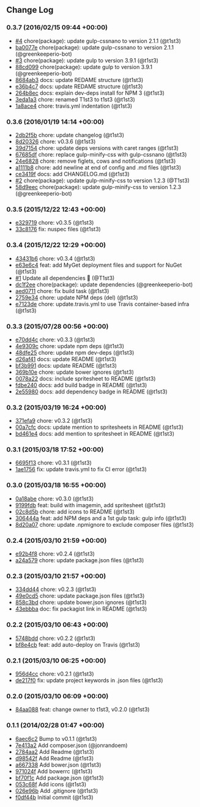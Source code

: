 ## Change Log

### 0.3.7 (2016/02/15 09:44 +00:00)
- [#4](https://github.com/legacy-icons/famfamfam-mini/pull/4) chore(package): update gulp-cssnano to version 2.1.1 (@t1st3)
- [ba0077e](https://github.com/legacy-icons/famfamfam-mini/commit/ba0077e21f4b543c3c8cb3889a5599557b19c07b) chore(package): update gulp-cssnano to version 2.1.1 (@greenkeeperio-bot)
- [#3](https://github.com/legacy-icons/famfamfam-mini/pull/3) chore(package): update gulp to version 3.9.1 (@t1st3)
- [88cd099](https://github.com/legacy-icons/famfamfam-mini/commit/88cd099318412f691321e450fb25f14ced91b291) chore(package): update gulp to version 3.9.1 (@greenkeeperio-bot)
- [8684ab3](https://github.com/legacy-icons/famfamfam-mini/commit/8684ab3ee3323ddfea26829e8067a9495f263272) docs: update REDAME structure (@t1st3)
- [e36b4c7](https://github.com/legacy-icons/famfamfam-mini/commit/e36b4c7bc4f6c9a896a169c7a8a5e7e401e213af) docs: update REDAME structure (@t1st3)
- [264b8ec](https://github.com/legacy-icons/famfamfam-mini/commit/264b8eca58a95c0e9960ada89aa4d50c58fd1efd) docs: explain dev-deps install for NPM 3 (@t1st3)
- [3eda1a3](https://github.com/legacy-icons/famfamfam-mini/commit/3eda1a3cf9434712feb20cac6c4ca3e9b9a55b45) chore: renamed T1st3 to t1st3 (@t1st3)
- [1a8ace4](https://github.com/legacy-icons/famfamfam-mini/commit/1a8ace41214512d688ba54e3e36ce1fbc746db39) chore: travis.yml indentation (@t1st3)

### 0.3.6 (2016/01/19 14:14 +00:00)
- [2db2f5b](https://github.com/legacy-icons/famfamfam-mini/commit/2db2f5ba2a6e816777a404194ea9b1c556ac9d7a) chore: update changelog (@t1st3)
- [8d20326](https://github.com/legacy-icons/famfamfam-mini/commit/8d2032627890945329012e5e93813f94893c5e9a) chore: v0.3.6 (@t1st3)
- [39d7154](https://github.com/legacy-icons/famfamfam-mini/commit/39d7154f2789fb22b127e9ca29f6d408f1eb7df2) chore: update deps versions with caret ranges (@t1st3)
- [67685df](https://github.com/legacy-icons/famfamfam-mini/commit/67685df07ebe24f8b6795deb05f5a512e3083baa) chore: replace gulp-minify-css with gulp-cssnano (@t1st3)
- [24e6828](https://github.com/legacy-icons/famfamfam-mini/commit/24e6828a3359c17bda30b256c131befa2922b207) chore: remove figlets, cows and notifications (@t1st3)
- [a1111b8](https://github.com/legacy-icons/famfamfam-mini/commit/a1111b89313fe7997658fcd63a2ad94dfd905487) chore: add newline at end of config and .md files (@t1st3)
- [ce3419f](https://github.com/legacy-icons/famfamfam-mini/commit/ce3419f270257fb4426c8f3a1a706ca86214981e) docs: add CHANGELOG.md (@t1st3)
- [#2](https://github.com/legacy-icons/famfamfam-mini/pull/2) chore(package): update gulp-minify-css to version 1.2.3 (@T1st3)
- [58d9eec](https://github.com/legacy-icons/famfamfam-mini/commit/58d9eec171fbf2dcbf155df286105b141393921d) chore(package): update gulp-minify-css to version 1.2.3 (@greenkeeperio-bot)

### 0.3.5 (2015/12/22 12:43 +00:00)
- [e329719](https://github.com/legacy-icons/famfamfam-mini/commit/e3297198475e8ed94aa9a5dda6f1c899dedfafe3) chore: v0.3.5 (@t1st3)
- [33c8176](https://github.com/legacy-icons/famfamfam-mini/commit/33c81763a2706afcae28d449d822f13148b5a84a) fix: nuspec files (@t1st3)

### 0.3.4 (2015/12/22 12:29 +00:00)
- [43431b6](https://github.com/legacy-icons/famfamfam-mini/commit/43431b63313345093974d3edcebef8acd58094d8) chore: v0.3.4 (@t1st3)
- [e63e6c4](https://github.com/legacy-icons/famfamfam-mini/commit/e63e6c46aab87d29e4710bf4242f35118fec1e91) feat: add MyGet deployment files and support for NuGet (@t1st3)
- [#1](https://github.com/legacy-icons/famfamfam-mini/pull/1) Update all dependencies 🌴 (@T1st3)
- [dc1f2ee](https://github.com/legacy-icons/famfamfam-mini/commit/dc1f2ee1fb8f7be0e467d8c88b47df401fe8e849) chore(package): update dependencies (@greenkeeperio-bot)
- [aed0711](https://github.com/legacy-icons/famfamfam-mini/commit/aed0711643b87cba254b9efaed6b445c78eed0d2) chore: fix build task (@t1st3)
- [2759e34](https://github.com/legacy-icons/famfamfam-mini/commit/2759e34c8729954f8a50fbdd92eb672e6e179cde) chore: update NPM deps (del) (@t1st3)
- [e7123de](https://github.com/legacy-icons/famfamfam-mini/commit/e7123ded901d7c7cc26ff6143e9f28931f21cb90) chore: update.travis.yml to use Travis container-based infra (@t1st3)

### 0.3.3 (2015/07/28 00:56 +00:00)
- [e70dd4c](https://github.com/legacy-icons/famfamfam-mini/commit/e70dd4ce6c06c92c1d23a7f5b45538617f7accb8) chore: v0.3.3 (@t1st3)
- [4e9309c](https://github.com/legacy-icons/famfamfam-mini/commit/4e9309cf2859517597b1e0114a312ec518f537f2) chore: update npm deps (@t1st3)
- [48dfe25](https://github.com/legacy-icons/famfamfam-mini/commit/48dfe255096e6ce1e9c7961c93c1cb1c9e65214e) chore: update npm dev-deps (@t1st3)
- [d26af41](https://github.com/legacy-icons/famfamfam-mini/commit/d26af414da0389cd952b3e1c3eabf53299b0f16b) docs: update README (@t1st3)
- [bf3b991](https://github.com/legacy-icons/famfamfam-mini/commit/bf3b991748d8dd0f31f9d461d196a49d7d4aca0d) docs: update README (@t1st3)
- [369b10e](https://github.com/legacy-icons/famfamfam-mini/commit/369b10e68b62c2748db1e25f066b15c89a118eb6) chore: update bower ignores (@t1st3)
- [0078a22](https://github.com/legacy-icons/famfamfam-mini/commit/0078a22b1546eb673f283668c64ee5fb97008cb1) docs: include spritesheet to README (@t1st3)
- [fdbe240](https://github.com/legacy-icons/famfamfam-mini/commit/fdbe240d6a300caa5ecd5d3eedaba6e07c926909) docs: add build badge in README (@t1st3)
- [2e55980](https://github.com/legacy-icons/famfamfam-mini/commit/2e5598091a413b7fbe422ad9fd15966fd6f0d0e9) docs: add dependency badge in README (@t1st3)

### 0.3.2 (2015/03/19 16:24 +00:00)
- [371efa9](https://github.com/legacy-icons/famfamfam-mini/commit/371efa93000aa76edeb0677208a71ff0eb1c3374) chore: v0.3.2 (@t1st3)
- [00a7cfc](https://github.com/legacy-icons/famfamfam-mini/commit/00a7cfcef0d9fc852f1f63b431bb0322ac74ed70) docs: update mention to spritesheets in README (@t1st3)
- [bd461e4](https://github.com/legacy-icons/famfamfam-mini/commit/bd461e4eb41f0d13afdba246a75c001eceac608d) docs: add mention to spritesheet in README (@t1st3)

### 0.3.1 (2015/03/18 17:52 +00:00)
- [6695f13](https://github.com/legacy-icons/famfamfam-mini/commit/6695f131e0ca1bc42188a784470eaab0e6ba1fab) chore: v0.3.1 (@t1st3)
- [1ae1756](https://github.com/legacy-icons/famfamfam-mini/commit/1ae175683f0596af33938f85c2626d783104b45b) fix: update travis.yml to fix CI error (@t1st3)

### 0.3.0 (2015/03/18 16:55 +00:00)
- [0a18abe](https://github.com/legacy-icons/famfamfam-mini/commit/0a18abe72f44c06fdad6a63c95a18105e2176f97) chore: v0.3.0 (@t1st3)
- [9199fdb](https://github.com/legacy-icons/famfamfam-mini/commit/9199fdb8bc0fa1852cabd8c898a2b130b25cf0e7) feat: build with imagemin, add spritesheet (@t1st3)
- [02c8d5b](https://github.com/legacy-icons/famfamfam-mini/commit/02c8d5b5a38ff964b8f8ed11620185c99f7701bb) chore: add icons to README (@t1st3)
- [306444a](https://github.com/legacy-icons/famfamfam-mini/commit/306444a566975bd60bbc457b21fea9fc54dbc64c) feat: add NPM deps and a 1st gulp task: gulp info (@t1st3)
- [8d20a07](https://github.com/legacy-icons/famfamfam-mini/commit/8d20a072a9d8f61bc813b2db3967b957b6bdb7fc) chore: update .npmignore to exclude composer files (@t1st3)

### 0.2.4 (2015/03/10 21:59 +00:00)
- [e92b4f8](https://github.com/legacy-icons/famfamfam-mini/commit/e92b4f8b93755e8326931cf079dbd3d6a74ba0df) chore: v0.2.4 (@t1st3)
- [a24a579](https://github.com/legacy-icons/famfamfam-mini/commit/a24a57970321b0142f1771aed42b331e00cb4311) chore: update package.json files (@t1st3)

### 0.2.3 (2015/03/10 21:57 +00:00)
- [334dd44](https://github.com/legacy-icons/famfamfam-mini/commit/334dd44dece23360b96e1781f8dd955e5b72908b) chore: v0.2.3 (@t1st3)
- [49e0cd5](https://github.com/legacy-icons/famfamfam-mini/commit/49e0cd5db6c07026da4cbeb7b694a21df7641549) chore: update package.json files (@t1st3)
- [858c3bd](https://github.com/legacy-icons/famfamfam-mini/commit/858c3bd6abc537b08b6f4e6af2f426c7664c7d45) chore: update bower.json ignores (@t1st3)
- [43ebbba](https://github.com/legacy-icons/famfamfam-mini/commit/43ebbba9b10030ee16ed1c32a2ae8334fe8f7af1) doc: fix packagist link in README (@t1st3)

### 0.2.2 (2015/03/10 06:43 +00:00)
- [5748bdd](https://github.com/legacy-icons/famfamfam-mini/commit/5748bddd8c19b777559330ec29b0c7807b0480cd) chore: v0.2.2 (@t1st3)
- [bf8e4cb](https://github.com/legacy-icons/famfamfam-mini/commit/bf8e4cb65b8cdcc610390092308dcc9bfec5242f) feat: add auto-deploy on Travis (@t1st3)

### 0.2.1 (2015/03/10 06:25 +00:00)
- [956d4cc](https://github.com/legacy-icons/famfamfam-mini/commit/956d4ccafeb65f9d37492e55bbdea8b8024a5d2f) chore: v0.2.1 (@t1st3)
- [de217f0](https://github.com/legacy-icons/famfamfam-mini/commit/de217f07b7a81d76e5885bf8f70bb77ccf8979a6) fix: update project keywords in .json files (@t1st3)

### 0.2.0 (2015/03/10 06:09 +00:00)
- [84aa088](https://github.com/legacy-icons/famfamfam-mini/commit/84aa088d91cdf32b03c054096f51af35ca7d1167) feat: change owner to t1st3, v0.2.0 (@t1st3)

### 0.1.1 (2014/02/28 01:47 +00:00)
- [6aec6c2](https://github.com/legacy-icons/famfamfam-mini/commit/6aec6c2435fe013d1dbe2dbf382a664654e893a2) Bump to v0.1.1 (@t1st3)
- [7e413a2](https://github.com/legacy-icons/famfamfam-mini/commit/7e413a2c1d685b7066f67125631ed5af09313566) Add composer.json (@jonrandoem)
- [2784aa2](https://github.com/legacy-icons/famfamfam-mini/commit/2784aa2286fc4f0d54f30e8f7c9afe247d036608) Add Readme (@t1st3)
- [d98542f](https://github.com/legacy-icons/famfamfam-mini/commit/d98542fec8027a9e723af56d6ad3aa4c0fb1098e) Add Readme (@t1st3)
- [a667338](https://github.com/legacy-icons/famfamfam-mini/commit/a6673388b930c7c53c2a38472f252b7457272ee8) Add bower.json (@t1st3)
- [971024f](https://github.com/legacy-icons/famfamfam-mini/commit/971024ff2eb5465030db5cc398bbae8ebc0204cb) Add bowerrc (@t1st3)
- [bf70f1c](https://github.com/legacy-icons/famfamfam-mini/commit/bf70f1cfa8ddc5cde21ef8925ddb4f72aba4aa65) Add package.json (@t1st3)
- [053c68f](https://github.com/legacy-icons/famfamfam-mini/commit/053c68f8975271ce05c9c87bceb5844afc14add1) Add icons (@t1st3)
- [026e96b](https://github.com/legacy-icons/famfamfam-mini/commit/026e96b74cd1bcc9d2f19e1f4094540efe8c411f) Add .gitignore (@t1st3)
- [f0df44b](https://github.com/legacy-icons/famfamfam-mini/commit/f0df44b2c83bec728c1b03e307834f1776f4b24f) Initial commit (@t1st3)